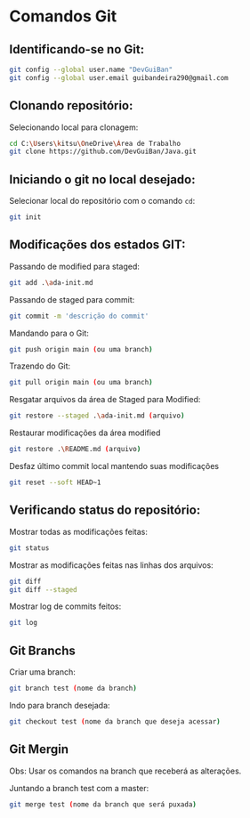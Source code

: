 # Comandos Git

## Identificando-se no Git:

```bash
git config --global user.name "DevGuiBan"
git config --global user.email guibandeira290@gmail.com
```

## Clonando repositório:

Selecionando local para clonagem:
```bash
cd C:\Users\kitsu\OneDrive\Área de Trabalho
git clone https://github.com/DevGuiBan/Java.git
```

## Iniciando o git no local desejado:

Selecionar local do repositório com o comando `cd`:
```bash
git init
```

## Modificações dos estados GIT:

Passando de modified para staged:
```bash
git add .\ada-init.md
```

Passando de staged para commit:
```bash
git commit -m 'descrição do commit'
```

Mandando para o Git:
```bash
git push origin main (ou uma branch)
```

Trazendo do Git:
```bash
git pull origin main (ou uma branch)
```

Resgatar arquivos da área de Staged para Modified:
```bash
git restore --staged .\ada-init.md (arquivo)
```

Restaurar modificações da área modified
```bash
git restore .\README.md (arquivo)
```

Desfaz último commit local mantendo suas modificações
```bash
git reset --soft HEAD~1
```

## Verificando status do repositório:

Mostrar todas as modificações feitas:
```bash
git status
```

Mostrar as modificações feitas nas linhas dos arquivos:
```bash
git diff
git diff --staged
```

Mostrar log de commits feitos:
```bash
git log
```

## Git Branchs

Criar uma branch:
```bash
git branch test (nome da branch)
```

Indo para branch desejada:
```bash
git checkout test (nome da branch que deseja acessar)
```

## Git Mergin

Obs: Usar os comandos na branch que receberá as alterações.

Juntando a branch test com a master:
```bash
git merge test (nome da branch que será puxada)
```